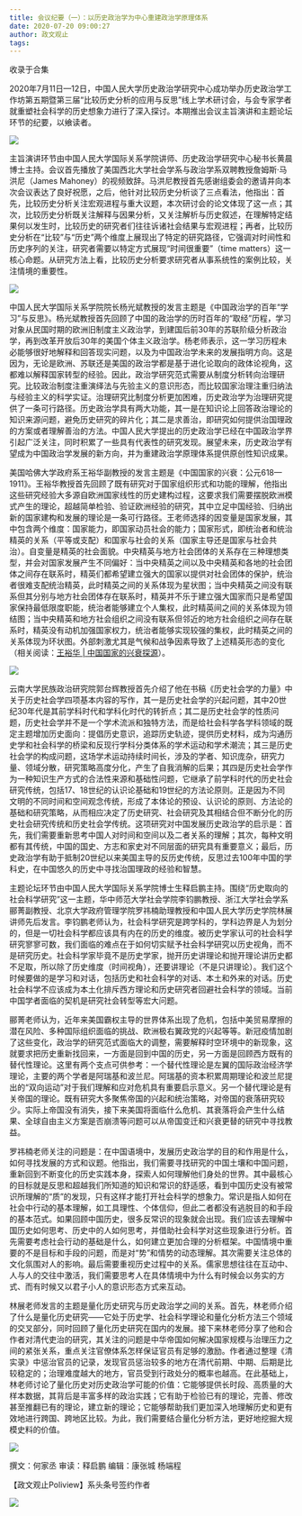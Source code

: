 ```yaml
---
title: 会议纪要（一）：以历史政治学为中心重建政治学原理体系
date: 2020-07-20 09:00:27
author: 政文观止
tags: 
---
```



收录于合集

2020年7月11日—12日，中国人民大学历史政治学研究中心成功举办历史政治学工作坊第五期暨第三届“比较历史分析的应用与反思”线上学术研讨会，与会专家学者就重塑社会科学的历史想象力进行了深入探讨。本期推出会议主旨演讲和主题论坛环节的纪要，以飨读者。  

![](/images/272/2.png)

主旨演讲环节由中国人民大学国际关系学院讲师、历史政治学研究中心秘书长黄晨博士主持。会议首先播放了美国西北大学社会学系与政治学系双聘教授詹姆斯·马洪尼（James
Mahoney）的视频致辞。马洪尼教授首先感谢组委会的邀请并向本次会议表达了良好祝愿，之后，他针对比较历史分析谈了三点看法，他指出：首先，比较历史分析关注宏观进程与重大议题，本次研讨会的论文体现了这一点；其次，比较历史分析既关注解释与因果分析，又关注解析与历史叙述，在理解特定结果何以发生时，比较历史的研究者们往往诉诸社会结果与宏观进程；再者，比较历史分析在“比较”与“历史”两个维度上展现出了特定的研究路径，它强调对时间性和历史序列的关注，研究者需要以特定方式展现“时间很重要”（time
matters）这一核心命题。从研究方法上看，比较历史分析要求研究者从事系统性的案例比较，关注情境的重要性。  

  

![](/images/272/3.jpeg)

  

中国人民大学国际关系学院院长杨光斌教授的发言主题是《中国政治学的百年“学习”与反思》。杨光斌教授首先回顾了中国的政治学的历时百年的“取经”历程，学习对象从民国时期的欧洲旧制度主义政治学，到建国后前30年的苏联阶级分析政治学，再到改革开放后30年的美国个体主义政治学。杨老师表示，这一学习历程未必能够很好地解释和回答现实问题，以及为中国政治学未来的发展指明方向。这是因为，无论是欧洲、苏联还是美国的政治学都是基于进化论取向的政体论视角，这都难以解释国家转型的经验。因此，政治学研究范式需要从制度分析转向治理研究。比较政治制度注重演绎法与先验主义的意识形态，而比较国家治理注重归纳法与经验主义的科学实证。治理研究比制度分析更加困难，历史政治学为治理研究提供了一条可行路径。历史政治学具有两大功能，其一是在知识论上回答政治理论的知识来源问题，避免历史研究的碎片化；其二是求善治，即研究如何提供治国理政的方案或者理解善治的方法。中国人民大学提出的历史政治学已经在中国政治学界引起广泛关注，同时积累了一些具有代表性的研究发现。展望未来，历史政治学有望成为中国政治学发展的新方向，并为重建政治学原理体系提供原创性知识成果。

  

美国哈佛大学政府系王裕华副教授的发言主题是《中国国家的兴衰：公元618—1911》。王裕华教授首先回顾了既有研究对于国家组织形式和功能的理解，他指出这些研究经验大多源自欧洲国家线性的历史建构过程，这要求我们需要摆脱欧洲模式产生的理论，超越简单检验、验证欧洲经验的研究，其中立足中国经验、归纳出新的国家建构和发展的理论是一条可行路径。王老师选择的因变量是国家发展，其中包含两个维度：国家能力，即国家动员社会的能力；国家形式，即统治者和统治精英的关系（平等或支配）和国家与社会的关系（国家主导还是国家与社会共治）。自变量是精英的社会面貌。中央精英与地方社会团体的关系存在三种理想类型，并会对国家发展产生不同偏好：当中央精英之间以及中央精英和各地的社会团体之间存在联系时，精英们都希望建立强大的国家以提供对社会团体的保护，统治者很难支配统治精英，此时精英之间的关系体现为星状图；当中央精英之间没有联系但其分别与地方社会团体存在联系时，精英并不乐于建立强大国家而只是希望国家保持最低限度职能，统治者能够建立个人集权，此时精英间之间的关系体现为领结图；当中央精英和地方社会组织之间没有联系但邻近的地方社会组织之间存在联系时，精英没有动机加强国家权力，统治者能够实现较强的集权，此时精英之间的关系体现为环状图。外部刺激尤其是气候和战争因素导致了上述精英形态的变化（相关阅读：[王裕华
|
中国国家的兴衰探源](http://mp.weixin.qq.com/s?__biz=MzI5ODY0MTQ1OA==&mid=2247486433&idx=1&sn=71378923e8c964361241f92d0454e9e4&chksm=eca3fabcdbd473aad05511b48c24d425edce8ff806c3d081098f56a043935ac721c8ceb51d96&scene=21#wechat_redirect)）。

  

![](/images/272/4.jpeg)

  

云南大学民族政治研究院郭台辉教授首先介绍了他在书稿《历史社会学的力量》中关于历史社会学四项基本内容的写作，其一是历史社会学的兴起问题，其中20世纪30年代是其前学科时代和学科化时代的转折点；其二是历史社会学的性质问题，历史社会学并不是一个学术流派和独特方法，而是给社会科学各学科领域的既定主题增加历史面向：提倡历史意识，追踪历史轨迹，提供历史材料，成为沟通历史学和社会科学的桥梁和反现行学科分类体系的学术运动和学术潮流；其三是历史社会学的构成问题，这场学术运动持续时间长，涉及的学者、知识庞杂，研究力量、领域分散，研究策略高度分化，产生了自我消解的后果；其四是历史社会学作为一种知识生产方式的合法性来源和基础性问题，它继承了前学科时代的历史社会研究传统，包括17、18世纪的认识论基础和19世纪的方法论原则。正是因为不同文明的不同时间和空间观念传统，形成了本体论的预设、认识论的原则、方法论的基础和研究策略，从而相应决定了历史研究、社会研究及其相结合但不断分化的历史社会研究传统和历史社会学传统。这项研究对中国发展历史政治学的启示是：首先，我们需要重新思考中国人对时间和空间以及二者关系的理解；其次，每种文明都有其传统，中国的国史、方志和家史对不同层面的研究具有重要意义；最后，历史政治学有助于抵制20世纪以来美国主导的反历史传统，反思过去100年中国的学科史，在中国悠久的历史中寻找治国理政的经验和智慧。

  

主题论坛环节由中国人民大学国际关系学院博士生释启鹏主持。围绕“历史取向的社会科学研究”这一主题，华中师范大学社会学院李钧鹏教授、浙江大学社会学系郦菁副教授、北京大学政府管理学院罗祎楠助理教授和中国人民大学历史学院林展讲师先后发言。李钧鹏老师认为，社会科学研究是跨学科的，学科边界是人为划分的，但是一切社会科学都应该具有内在的历史的维度。被历史学家认可的社会科学研究寥寥可数，我们面临的难点在于如何切实赋予社会科学研究以历史视角，而不是研究历史。社会科学家毕竟不是历史学家，抛开历史讲理论和抛开理论讲历史都不足取，所以除了历史维度（时间视角），还要讲理论（不是只讲理论）。我们这个时候要做的是学习和对话，包括历史和社会科学的对话、本土和外来的对话。历史社会科学不应该成为本土化排斥西方理论和历史研究者回避社会科学的领域。当前中国学者面临的契机是研究社会转型等宏大问题。

  

郦菁老师认为，近年来美国霸权主导的世界体系出现了危机，包括中美贸易摩擦的潜在风险、多种国际组织面临的挑战、欧洲极右翼政党的兴起等等。新冠疫情加剧了这些变化，政治学的研究范式面临大的调整，需要解释时空环境中的新现象，这就要求把历史重新找回来，一方面是回到中国的历史，另一方面是回顾西方既有的替代性理论。这里有两个支点可供参考：一个替代性理论是左翼的国际政治经济学理论，主要的两个学者是阿瑞基和波兰尼。阿瑞基的资本积累周期理论和波兰尼提出的“双向运动”对于我们理解和应对危机具有重要启示意义。另一个替代理论是有关帝国的理论。既有研究大多聚焦帝国的兴起和统治策略，对帝国的衰落研究较少。实际上帝国没有消失，接下来美国将面临什么危机、其衰落将会产生什么结果、全球自由主义方案是否崩溃等问题可以从帝国变迁和兴衰更替的研究中寻找教益。

  

罗祎楠老师关注的问题是：在中国语境中，发展历史政治学的目的和作用是什么，如何寻找发展的方式和议题。他指出，我们需要寻找研究的中国土壤和中国问题，重新回到不断变化的历史实践本身，探索人如何理解他们身处的世界。其中最核心的目标就是反思和超越我们所知道的知识和常识的舒适感，看到中国历史没有被常识所理解的“质”的发现，只有这样才能打开社会科学的想象力。常识是指人如何在社会中行动的基本理解，如工具理性、个体信仰，但此二者都没有逃脱目的和手段的基本范式。如果回顾中国历史，很多反常识的现象就会出现。我们应该去理解中国历史如何思考、历史中的人如何思考，并借助社会科学对这些现象进行分析。首先需要考虑社会行动的基础是什么，如何建立更加合理的分析框架。中国情境中重要的不是目标和手段的问题，而是对“势”和情势的动态理解。其次需要关注总体的文化氛围对人的影响。最后需要重视历史过程中的关系。儒家思想往往在互动中、人与人的交往中激活，我们需要思考人在具体情境中为什么有时候会以务实的方式、而有时候又以君子小人的意识形态方式来互动。

  

林展老师发言的主题是量化历史研究与历史政治学之间的关系。首先，林老师介绍了什么是量化历史研究——它处于历史学、社会科学理论和量化分析方法三个领域的交叉部分，同时回顾了量化历史研究在国内的发展。接下来林老师分享了他和合作者对清代吏治的研究，其关注的问题是中华帝国如何解决国家规模与治理压力之间的紧张关系，重点关注官僚体系怎样保证官员有足够的激励。作者通过整理《清实录》中惩治官员的记录，发现官员惩治较多的地方在清代前期、中期、后期是比较稳定的；治理难度越大的地方，官员受到行政处分的概率也越高。在此基础上，林老师讨论了量化历史对历史政治学可能的价值：它能够提供长时段、高质量的大样本数据，其背后是丰富多样的政治实践；它有助于检验已有的理论，完善、修改甚至推翻已有的理论，建立新的理论；它能够帮助我们更加深入地理解历史和更有效地进行跨国、跨地区比较。为此，我们需要结合量化分析方法，更好地挖掘大规模史料的价值。

  

![](/images/272/5.jpeg)

  

撰文：何家丞 审读：释启鹏 编辑：康张城 杨端程

【政文观止Poliview】系头条号签约作者

  

![](/images/272/6.jpeg)

  

